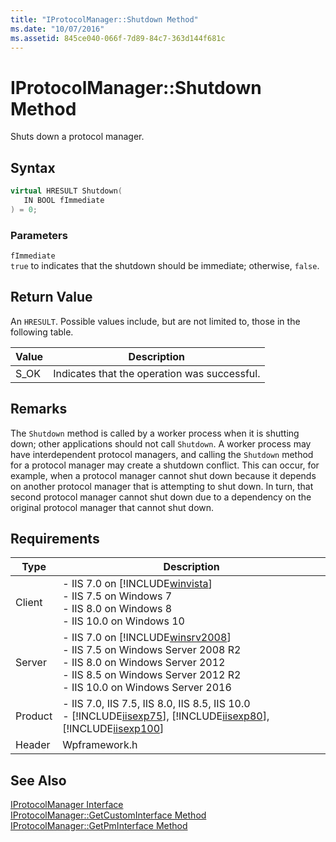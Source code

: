 ```yaml
---
title: "IProtocolManager::Shutdown Method"
ms.date: "10/07/2016"
ms.assetid: 845ce040-066f-7d89-84c7-363d144f681c
---
```

# IProtocolManager::Shutdown Method
Shuts down a protocol manager.  
  
## Syntax  
  
```cpp  
virtual HRESULT Shutdown(  
   IN BOOL fImmediate  
) = 0;  
```  
  
### Parameters  
 `fImmediate`  
 `true` to indicates that the shutdown should be immediate; otherwise, `false`.  
  
## Return Value  
 An `HRESULT`. Possible values include, but are not limited to, those in the following table.  
  
|Value|Description|  
|-----------|-----------------|  
|S_OK|Indicates that the operation was successful.|  
  
## Remarks  
 The `Shutdown` method is called by a worker process when it is shutting down; other applications should not call `Shutdown`. A worker process may have interdependent protocol managers, and calling the `Shutdown` method for a protocol manager may create a shutdown conflict. This can occur, for example, when a protocol manager cannot shut down because it depends on another protocol manager that is attempting to shut down. In turn, that second protocol manager cannot shut down due to a dependency on the original protocol manager that cannot shut down.  
  
## Requirements  
  
|Type|Description|  
|----------|-----------------|  
|Client|-   IIS 7.0 on [!INCLUDE[winvista](../../wmi-provider/includes/winvista-md.md)]<br />-   IIS 7.5 on Windows 7<br />-   IIS 8.0 on Windows 8<br />-   IIS 10.0 on Windows 10|  
|Server|-   IIS 7.0 on [!INCLUDE[winsrv2008](../../wmi-provider/includes/winsrv2008-md.md)]<br />-   IIS 7.5 on Windows Server 2008 R2<br />-   IIS 8.0 on Windows Server 2012<br />-   IIS 8.5 on Windows Server 2012 R2<br />-   IIS 10.0 on Windows Server 2016|  
|Product|-   IIS 7.0, IIS 7.5, IIS 8.0, IIS 8.5, IIS 10.0<br />-   [!INCLUDE[iisexp75](../../web-development-reference/native-code-api-reference/includes/iisexp75-md.md)], [!INCLUDE[iisexp80](../../web-development-reference/native-code-api-reference/includes/iisexp80-md.md)], [!INCLUDE[iisexp100](../../web-development-reference/native-code-api-reference/includes/iisexp100-md.md)]|  
|Header|Wpframework.h|  
  
## See Also  
 [IProtocolManager Interface](../../web-development-reference\native-code-api-reference/iprotocolmanager-interface.md)   
 [IProtocolManager::GetCustomInterface Method](../../web-development-reference\native-code-api-reference/iprotocolmanager-getcustominterface-method.md)   
 [IProtocolManager::GetPmInterface Method](../../web-development-reference\native-code-api-reference/iprotocolmanager-getpminterface-method.md)